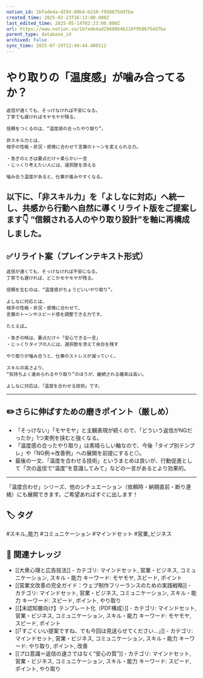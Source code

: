 ```yaml
---
notion_id: 1bfade4a-d294-80b4-b210-f958675dd7ba
created_time: 2025-03-23T16:13:00.000Z
last_edited_time: 2025-05-14T02:23:00.000Z
url: https://www.notion.so/1bfade4ad29480b4b210f958675dd7ba
parent_type: database_id
archived: False
sync_time: 2025-07-19T12:49:44.400112
---
```


# やり取りの「温度感」が噛み合ってるか？

```plain text
返信が速くても、そっけなければ不安になる。
丁寧でも遅ければモヤモヤが残る。

信頼をつくるのは、“温度感の合ったやり取り”。

非スキル力とは、
相手の性格・状況・感情に合わせて言葉のトーンを変えられる力。

・急ぎのときは要点だけ＋柔らかい一言
・じっくり考えたい人には、選択肢を添える

噛み合う温度があると、仕事が進みやすくなる。
```
以下に、「非スキル力」を「よしなに対応」へ統一し、共感から行動へ自然に導くリライト版をご提案します👇
“信頼される人のやり取り設計”を軸に再構成しました。
---
## ✅リライト案（プレインテキスト形式）
```plain text
返信が速くても、そっけなければ不安になる。
丁寧でも遅ければ、どこかモヤモヤが残る。

信頼を生むのは、“温度感がちょうどいいやり取り”。

よしなに対応とは、
相手の性格・状況・感情に合わせて、
言葉のトーンやスピード感を調整できる力です。

たとえば…

・急ぎの時は、要点だけ＋「安心できる一言」
・じっくりタイプの人には、選択肢を添えて余白を残す

やり取りが噛み合うと、仕事のストレスが減っていく。

スキルの高さより、
“気持ちよく進められるやり取り”のほうが、継続される確率は高い。

よしなに対応は、「温度を合わせる技術」です。

```
---
## ✏️さらに伸ばすための磨きポイント（厳しめ）
- 「そっけない」「モヤモヤ」と主観表現が続くので、「どういう返信がNGだったか」1つ実例を挟むと強くなる。
- 「温度感の合ったやり取り」は素晴らしい軸なので、今後「タイプ別テンプレ」や「NG例→改善例」への展開を前提にすると◎。
- 最後の一文、「温度を合わせる技術」というまとめは良いが、行動促進として「次の返信で“温度”を意識してみて」などの一言があるとより効果的。
---
「温度合わせ」シリーズ、他のシチュエーション（依頼時・納期直前・断り連絡）にも展開できます。ご希望あればすぐに出します！

## 🏷️ タグ
#スキル_能力 #コミュニケーション #マインドセット #営業_ビジネス

## 🔗 関連ナレッジ
- [[大衆心理と広告技法]] - カテゴリ: マインドセット, 営業・ビジネス, コミュニケーション, スキル・能力 キーワード: モヤモヤ, スピード, ポイント
- [[営業文改善の完全ガイド：ウェブ制作フリーランスのための実践戦略]] - カテゴリ: マインドセット, 営業・ビジネス, コミュニケーション, スキル・能力 キーワード: スピード, ポイント, やり取り
- [[【未認知層向け】テンプレート化（PDF構成）]] - カテゴリ: マインドセット, 営業・ビジネス, コミュニケーション, スキル・能力 キーワード: モヤモヤ, スピード, ポイント
- [[「すごくいい提案ですね、でも今回は見送らせてください…」]] - カテゴリ: マインドセット, 営業・ビジネス, コミュニケーション, スキル・能力 キーワード: やり取り, ポイント, 改善
- [[プロ意識＝返信の速さではなく“安心の質”]] - カテゴリ: マインドセット, 営業・ビジネス, コミュニケーション, スキル・能力 キーワード: スピード, ポイント, やり取り
